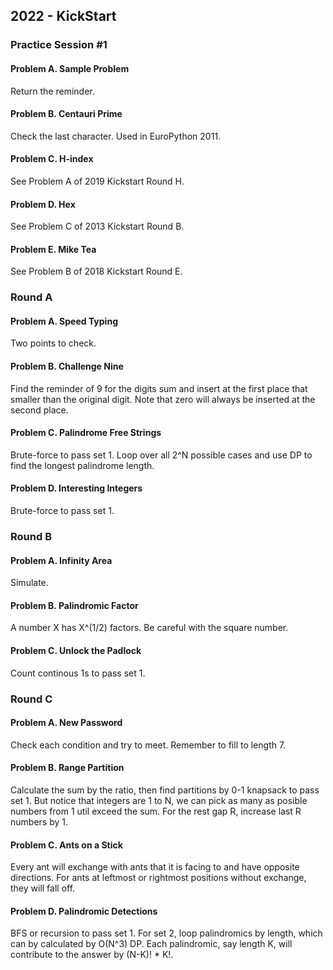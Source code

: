 ## 2022 - KickStart

### Practice Session #1

#### Problem A. Sample Problem

Return the reminder.

#### Problem B. Centauri Prime

Check the last character. Used in EuroPython 2011.

#### Problem C. H-index

See Problem A of 2019 Kickstart Round H.

#### Problem D. Hex

See Problem C of 2013 Kickstart Round B.

#### Problem E. Mike Tea

See Problem B of 2018 Kickstart Round E.

### Round A

#### Problem A. Speed Typing

Two points to check.

#### Problem B. Challenge Nine

Find the reminder of 9 for the digits sum and insert at the first place that smaller than the original digit. Note that zero will always be inserted at the second place.

#### Problem C. Palindrome Free Strings

Brute-force to pass set 1. Loop over all 2^N possible cases and use DP to find the longest palindrome length.

#### Problem D. Interesting Integers

Brute-force to pass set 1.

### Round B

#### Problem A. Infinity Area

Simulate.

#### Problem B. Palindromic Factor

A number X has X^(1/2) factors. Be careful with the square number.

#### Problem C. Unlock the Padlock

Count continous 1s to pass set 1.

### Round C

#### Problem A. New Password

Check each condition and try to meet. Remember to fill to length 7.

#### Problem B. Range Partition

Calculate the sum by the ratio, then find partitions by 0-1 knapsack to pass set 1. But notice that integers are 1 to N, we can pick as many as posible numbers from 1 util exceed the sum. For the rest gap R, increase last R numbers by 1. 

#### Problem C. Ants on a Stick

Every ant will exchange with ants that it is facing to and have opposite directions. For ants at leftmost or rightmost positions without exchange, they will fall off.

#### Problem D. Palindromic Detections

BFS or recursion to pass set 1.
For set 2, loop palindromics by length, which can by calculated by O(N^3) DP. Each palindromic, say length K, will contribute to the answer by (N-K)! * K!.
